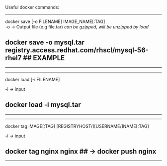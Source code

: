 Useful docker commands:

------------------------------------------------------------------------------------------
docker save [-o FILENAME] IMAGE_NAME[:TAG]                                               
-o -> Output file (e.g file.tar) *can be gzipped, will be unzipped by load*              
                                                                                         
## docker save -o mysql.tar registry.access.redhat.com/rhscl/mysql-56-rhel7 ## EXAMPLE   
------------------------------------------------------------------------------------------


------------------------------------------------------------------------------------------
docker load [-i FILENAME]                                                                
                                                                                         
-i -> input                                                                              
## docker load -i mysql.tar ##                                                           
------------------------------------------------------------------------------------------


------------------------------------------------------------------------------------------
docker tag IMAGE[:TAG] [REGISTRYHOST/][USERNAME/]NAME[:TAG]                              
                                                                                         
-i -> input                                                                              
## docker tag nginx nginx ## -> docker push nginx                                        
------------------------------------------------------------------------------------------

